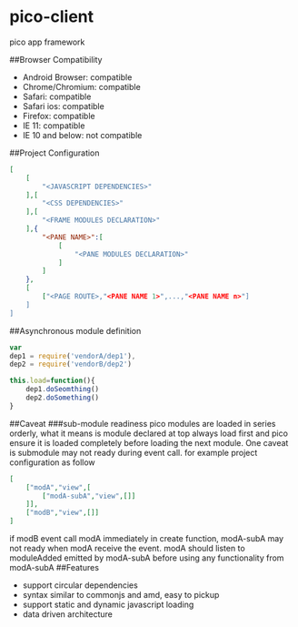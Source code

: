 pico-client
===========
pico app framework

##Browser Compatibility
 * Android Browser: compatible
 * Chrome/Chromium: compatible
 * Safari: compatible
 * Safari ios: compatible
 * Firefox: compatible
 * IE 11: compatible
 * IE 10 and below: not compatible

##Project Configuration
```json
[
    [
        "<JAVASCRIPT DEPENDENCIES>"
    ],[
        "<CSS DEPENDENCIES>"
    ],[
        "<FRAME MODULES DECLARATION>"
    ],{
        "<PANE NAME>":[
            [
                "<PANE MODULES DECLARATION>"
            ]
        ]
    },
	[
		["<PAGE ROUTE>,"<PANE NAME 1>",...,"<PANE NAME n>"]
	]
]
```

##Asynchronous module definition
```javascript
var
dep1 = require('vendorA/dep1'),
dep2 = require('vendorB/dep2')

this.load=function(){
    dep1.doSeomthing()
    dep2.doSomething()
}
```
##Caveat
###sub-module readiness
pico modules are loaded in series orderly, what it means is module declared at top always load first and pico ensure it is loaded completely before loading the next module.
One caveat is submodule may not ready during event call. for example project configuration as follow
```json
[
	["modA","view",[
		["modA-subA","view",[]]
	]],
	["modB","view",[]]
]
```
if modB event call modA immediately in create function, modA-subA may not ready when modA receive the event. modA should listen to moduleAdded emitted by modA-subA before using any functionality from modA-subA
##Features
* support circular dependencies
* syntax similar to commonjs and amd, easy to pickup
* support static and dynamic javascript loading
* data driven architecture
